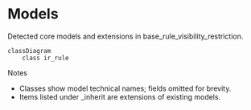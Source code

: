 # Models

Detected core models and extensions in base_rule_visibility_restriction.

```mermaid
classDiagram
    class ir_rule
```

Notes
- Classes show model technical names; fields omitted for brevity.
- Items listed under _inherit are extensions of existing models.

